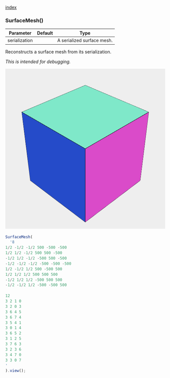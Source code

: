 [index](../../nb/api/index.md)
### SurfaceMesh()
Parameter|Default|Type
---|---|---
serialization||A serialized surface mesh.

Reconstructs a surface mesh from its serialization.

_This is intended for debugging._

![Image](SurfaceMesh.md.$2.png)

```JavaScript
SurfaceMesh(
  '8
1/2 -1/2 -1/2 500 -500 -500
1/2 1/2 -1/2 500 500 -500
-1/2 1/2 -1/2 -500 500 -500
-1/2 -1/2 -1/2 -500 -500 -500
1/2 -1/2 1/2 500 -500 500
1/2 1/2 1/2 500 500 500
-1/2 1/2 1/2 -500 500 500
-1/2 -1/2 1/2 -500 -500 500

12
3 2 1 0
3 2 0 3
3 6 4 5
3 6 7 4
3 5 4 1
3 0 1 4
3 6 5 2
3 1 2 5
3 7 6 3
3 2 3 6
3 4 7 0
3 3 0 7
'
).view();
```
